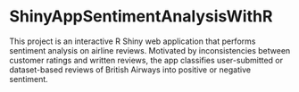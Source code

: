 # ShinyAppSentimentAnalysisWithR
This project is an interactive R Shiny web application that performs sentiment analysis on airline reviews. Motivated by inconsistencies between customer ratings and written reviews, the app classifies user-submitted or dataset-based reviews of British Airways into positive or negative sentiment.
